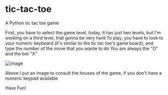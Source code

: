 # tic-tac-toe
A Python tic tac toe game

First, you have to select the game level, today, it has just two levels, but I'm working on a third level, that gonna be very hard
To play, you have to look to your numeric keyboard (it's similar to the tic tac toe's game board), and type the number of the move that you wante to do
You are always the "O" and the bot "X"

![image](https://user-images.githubusercontent.com/74624003/121816115-119ec580-cc50-11eb-8b1b-cd744140d53c.png)

Above I put an image to consult the houses of the game, if you don't have a numeric keypad available

Have Fun!
